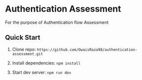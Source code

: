 # Authentication Assessment
For the purpose of Authentication flow Assessment

## Quick Start

1. Clone repo:
`https://github.com/OwaisRaza98/authentication-assessment.git`

2. Install dependencies:
`npm install`

3. Start dev server:
`npm run dev`
